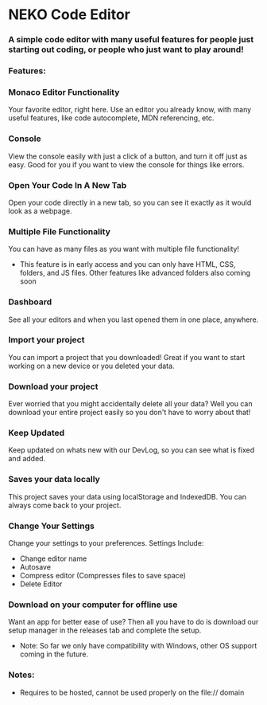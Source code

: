 # NEKO Code Editor

### A simple code editor with many useful features for people just starting out coding, or people who just want to play around!

### Features:

### Monaco Editor Functionality

Your favorite editor, right here. Use an editor you already know, with many useful features, like code autocomplete, MDN referencing, etc.

### Console

View the console easily with just a click of a button, and turn it off just as easy. Good for you if you want to view the console for things like errors.

### Open Your Code In A New Tab

Open your code directly in a new tab, so you can see it exactly as it would look as a webpage.

### Multiple File Functionality

You can have as many files as you want with multiple file functionality!

  * This feature is in early access and you can only have HTML, CSS, folders, and JS files. Other features like advanced folders also coming soon

### Dashboard

See all your editors and when you last opened them in one place, anywhere.

### Import your project

You can import a project that you downloaded! Great if you want to start working on a new device or you deleted your data.

### Download your project

Ever worried that you might accidentally delete all your data? Well you can download your entire project easily so you don't have to worry about that!

### Keep Updated

Keep updated on whats new with our DevLog, so you can see what is fixed and added.

### Saves your data locally

This project saves your data using localStorage and IndexedDB. You can always come back to your project.

### Change Your Settings

Change your settings to your preferences. Settings Include:
  * Change editor name
  * Autosave
  * Compress editor (Compresses files to save space)
  * Delete Editor

### Download on your computer for offline use

Want an app for better ease of use? Then all you have to do is download our setup manager in the releases tab and complete the setup.

 * Note: So far we only have compatibility with Windows, other OS support coming in the future.
  
  ### Notes:
  
   * Requires to be hosted, cannot be used properly on the file:// domain
